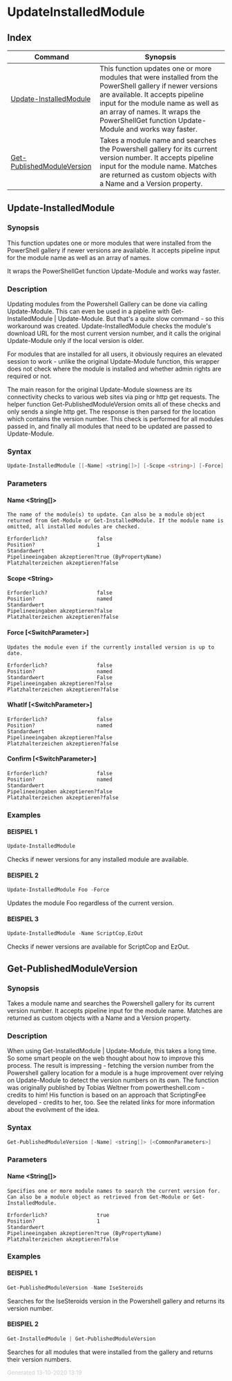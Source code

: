 ﻿# UpdateInstalledModule

## Index

| Command | Synopsis |
| ------- | -------- |
| [Update-InstalledModule](#Update-InstalledModule) | This function updates one or more modules that were installed from the PowerShell gallery if newer versions are available. It accepts pipeline input for the module name as well as an array of names.  It wraps the PowerShellGet function Update-Module and works way faster. |
| [Get-PublishedModuleVersion](#Get-PublishedModuleVersion) | Takes a module name and searches the Powershell gallery for its current version number. It accepts pipeline input for the module name. Matches are returned as custom objects with a Name and a Version property. |

<a name="Update-InstalledModule"></a>
## Update-InstalledModule
### Synopsis
This function updates one or more modules that were installed from the PowerShell gallery if newer versions are available. It accepts pipeline input for the module name as well as an array of names.

It wraps the PowerShellGet function Update-Module and works way faster.
### Description
Updating modules from the Powershell Gallery can be done via calling Update-Module. This can even be used in a pipeline with Get-InstalledModule | Update-Module. But that's a quite slow command - so this workaround was created. Update-InstalledModule checks the module's download URL for the most current version number, and it calls the original Update-Module only if the local version is older.

For modules that are installed for all users, it obviously requires an elevated session to work - unlike the original Update-Module function, this wrapper does not check where the module is installed and whether admin rights are required or not.

The main reason for the original Update-Module slowness are its connectivity checks to various web sites via ping or http get requests. The helper function Get-PublishedModuleVersion omits all of these checks and only sends a single http get. The response is then parsed for the location which contains the version number. This check is performed for all modules passed in, and finally all modules that need to be updated are passed to Update-Module.

### Syntax
```powershell
Update-InstalledModule [[-Name] <string[]>] [-Scope <string>] [-Force] [-WhatIf] [-Confirm] [<CommonParameters>]
```
### Parameters
#### Name &lt;String[]&gt;
    The name of the module(s) to update. Can also be a module object returned from Get-Module or Get-InstalledModule. If the module name is omitted, all installed modules are checked.
    
    Erforderlich?                false
    Position?                    1
    Standardwert                 
    Pipelineeingaben akzeptieren?true (ByPropertyName)
    Platzhalterzeichen akzeptieren?false
#### Scope &lt;String&gt;
    
    Erforderlich?                false
    Position?                    named
    Standardwert                 
    Pipelineeingaben akzeptieren?false
    Platzhalterzeichen akzeptieren?false
#### Force [&lt;SwitchParameter&gt;]
    Updates the module even if the currently installed version is up to date.
    
    Erforderlich?                false
    Position?                    named
    Standardwert                 False
    Pipelineeingaben akzeptieren?false
    Platzhalterzeichen akzeptieren?false
#### WhatIf [&lt;SwitchParameter&gt;]
    
    Erforderlich?                false
    Position?                    named
    Standardwert                 
    Pipelineeingaben akzeptieren?false
    Platzhalterzeichen akzeptieren?false
#### Confirm [&lt;SwitchParameter&gt;]
    
    Erforderlich?                false
    Position?                    named
    Standardwert                 
    Pipelineeingaben akzeptieren?false
    Platzhalterzeichen akzeptieren?false
### Examples
#### BEISPIEL 1 
```powershell
Update-InstalledModule

```
Checks if newer versions for any installed module are available.
#### BEISPIEL 2 
```powershell
Update-InstalledModule Foo -Force

```
Updates the module Foo regardless of the current version.
#### BEISPIEL 3 
```powershell
Update-InstalledModule -Name ScriptCop,EzOut

```
Checks if newer versions are available for ScriptCop and EzOut.
<a name="Get-PublishedModuleVersion"></a>
## Get-PublishedModuleVersion
### Synopsis
Takes a module name and searches the Powershell gallery for its current version number. It accepts pipeline input for the module name. Matches are returned as custom objects with a Name and a Version property.
### Description
When using Get-InstalledModule | Update-Module, this takes a long time. So some smart people on the web thought about how to improve this process.
The result is impressing - fetching the version number from the Powershell gallery location for a module is a huge improvement over relying on Update-Module to detect the version numbers on its own.
The function was originally published by Tobias Weltner from powertheshell.com - credits to him! His function is based on an approach that ScriptingFee developed - credits to her, too. See the related links for more information about the evolvment of the idea.

### Syntax
```powershell
Get-PublishedModuleVersion [-Name] <string[]> [<CommonParameters>]
```
### Parameters
#### Name &lt;String[]&gt;
    Specifies one or more module names to search the current version for. Can also be a module object as retrieved from Get-Module or Get-InstalledModule.
    
    Erforderlich?                true
    Position?                    1
    Standardwert                 
    Pipelineeingaben akzeptieren?true (ByPropertyName)
    Platzhalterzeichen akzeptieren?false
### Examples
#### BEISPIEL 1 
```powershell
Get-PublishedModuleVersion -Name IseSteroids

```
Searches for the IseSteroids version in the Powershell gallery and returns its version number.
#### BEISPIEL 2 
```powershell
Get-InstalledModule | Get-PublishedModuleVersion

```
Searches for all modules that were installed from the gallery and returns their version numbers.
<div style='font-size:small; color: #ccc'>Generated 13-10-2020 13:19</div>
